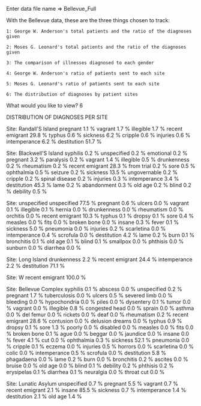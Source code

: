 Enter data file name => Bellevue_Full

With the Bellevue data, these are the three things chosen to track:

	1: George W. Anderson's total patients and the ratio of the diagnoses given

	2: Moses G. Leonard's total patients and the ratio of the diagnoses given

	3: The comparison of illnesses diagnosed to each gender

	4: George W. Anderson's ratio of patients sent to each site

	5: Moses G. Leonard's ratio of patients sent to each site

	6: The distribution of diagnoses by patient sites

What would you like to view? 6

DISTRIBUTION OF DIAGNOSES PER SITE

Site: Randall'S Island
	pregnant                1.1 %
	vagrant                 1.7 %
	illegible               1.7 %
	recent emigrant        29.8 %
	typhus                  0.6 %
	sickness                6.2 %
	cripple                 0.6 %
	injuries                0.6 %
	intemperance            6.2 %
	destitution            51.7 %

Site: Blackwell'S Island
	syphilis                0.2 %
	unspecified             0.2 %
	emotional               0.2 %
	pregnant                3.2 %
	paralysis               0.2 %
	vagrant                 1.4 %
	illegible               0.5 %
	drunkenness             0.2 %
	rheumatism              0.2 %
	recent emigrant        28.3 %
	from trial              0.2 %
	sore                    0.5 %
	ophthalmia              0.5 %
	seizure                 0.2 %
	sickness               13.5 %
	ungovernable            0.2 %
	cripple                 0.2 %
	spinal disease          0.2 %
	injuries                0.3 %
	intemperance            3.4 %
	destitution            45.3 %
	lame                    0.2 %
	abandonment             0.3 %
	old age                 0.2 %
	blind                   0.2 %
	debility                0.5 %

Site: unspecified
	unspecified            77.5 %
	pregnant                0.6 %
	ulcers                  0.0 %
	vagrant                 0.1 %
	illegible               0.1 %
	hernia                  0.0 %
	drunkenness             0.0 %
	rheumatism              0.0 %
	orchitis                0.0 %
	recent emigrant        10.3 %
	typhus                  0.1 %
	dropsy                  0.1 %
	sore                    0.4 %
	measles                 0.0 %
	fits                    0.0 %
	broken bone             0.0 %
	insane                  0.3 %
	fever                   0.1 %
	sickness                5.0 %
	pneumonia               0.0 %
	injuries                0.2 %
	scarletina              0.0 %
	intemperance            0.4 %
	scrofula                0.0 %
	destitution             4.2 %
	lame                    0.2 %
	burn                    0.1 %
	bronchitis              0.1 %
	old age                 0.1 %
	blind                   0.1 %
	smallpox                0.0 %
	phthisis                0.0 %
	sunburn                 0.0 %
	diarrhea                0.0 %

Site: Long Island
	drunkenness             2.2 %
	recent emigrant        24.4 %
	intemperance            2.2 %
	destitution            71.1 %

Site: W
	recent emigrant       100.0 %

Site: Bellevue Complex
	syphilis                0.1 %
	abscess                 0.0 %
	unspecified             0.2 %
	pregnant                1.7 %
	tuberculosis            0.0 %
	ulcers                  0.5 %
	severed limb            0.0 %
	bleeding                0.0 %
	hypochondria            0.0 %
	piles                   0.0 %
	dysentery               0.1 %
	tumor                   0.0 %
	vagrant                 0.0 %
	illegible               0.8 %
	congested head          0.0 %
	sprain                  0.0 %
	asthma                  0.0 %
	del femur               0.0 %
	rickets                 0.0 %
	deaf                    0.0 %
	rheumatism              0.2 %
	recent emigrant        28.6 %
	contusion               0.0 %
	delusion dreams         0.0 %
	typhus                  0.9 %
	dropsy                  0.1 %
	sore                    1.3 %
	poorly                  0.0 %
	disabled                0.0 %
	measles                 0.0 %
	fits                    0.0 %
	broken bone             0.1 %
	ague                    0.0 %
	beggar                  0.0 %
	jaundice                0.0 %
	insane                  0.0 %
	fever                   4.1 %
	cut                     0.0 %
	ophthalmia              0.3 %
	sickness               52.1 %
	pneumonia               0.0 %
	cripple                 0.1 %
	eczema                  0.0 %
	injuries                0.5 %
	horrors                 0.0 %
	scarletina              0.0 %
	colic                   0.0 %
	intemperance            0.5 %
	scrofula                0.0 %
	destitution             5.8 %
	phagadaena              0.0 %
	lame                    0.2 %
	burn                    0.0 %
	bronchitis              0.2 %
	ascites                 0.0 %
	bruise                  0.0 %
	old age                 0.0 %
	blind                   0.1 %
	debility                0.2 %
	phthisis                0.2 %
	erysipelas              0.1 %
	diarrhea                0.1 %
	neuralgia               0.0 %
	throat cut              0.0 %

Site: Lunatic Asylum
	unspecified             0.7 %
	pregnant                5.5 %
	vagrant                 0.7 %
	recent emigrant         2.1 %
	insane                 85.5 %
	sickness                0.7 %
	intemperance            1.4 %
	destitution             2.1 %
	old age                 1.4 %

